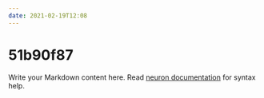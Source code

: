 ```yaml
---
date: 2021-02-19T12:08
---
```


# 51b90f87

Write your Markdown content here. Read [neuron documentation](https://neuron.zettel.page/2011404.html) for syntax help.

